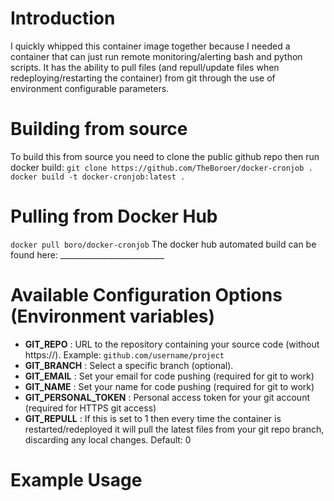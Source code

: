 # Introduction
I quickly whipped this container image together because I needed a container that can just run remote monitoring/alerting bash and python scripts. It has the ability to pull files (and repull/update files when redeploying/restarting the container) from git through the use of environment configurable parameters.

# Building from source
To build this from source you need to clone the public github repo then run docker build:
```git clone https://github.com/TheBoroer/docker-cronjob .```
```docker build -t docker-cronjob:latest .```

# Pulling from Docker Hub
```docker pull boro/docker-cronjob```
The docker hub automated build can be found here: __________________________

# Available Configuration Options (Environment variables)
- **GIT_REPO** : URL  to the repository containing your source code (without https://). 
  Example: `github.com/username/project`
- **GIT_BRANCH** : Select a specific branch (optional).
- **GIT_EMAIL** : Set your email for code pushing (required for git to work)
- **GIT_NAME** : Set your name for code pushing (required for git to work)
- **GIT_PERSONAL_TOKEN** : Personal access token for your git account (required for HTTPS git access)
- **GIT_REPULL** : If this is set to 1 then every time the container is restarted/redeployed it will pull the latest files from your git repo branch, discarding any local changes. Default: 0

# Example Usage
